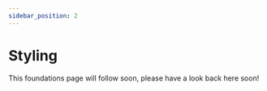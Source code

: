```yaml
---
sidebar_position: 2
---
```


# Styling

This foundations page will follow soon, please have a look back here soon!
